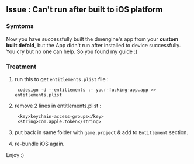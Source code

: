 ## Issue : Can't run after built to iOS platform

### Symtoms
Now you have successfully built the dmengine's app from your **custom built defold**, but the App didn't run after installed to device successfully.
You cry but no one can help. 
So you found my guide :)

### Treatment

1. run this to get `entitlements.plist` file :

        codesign -d --entitlements :- your-fucking-app.app >> entitlements.plist

2. remove 2 lines in entitlements.plist :

        <key>keychain-access-groups</key>
        <string>com.apple.token</string>

3. put back in same folder with `game.project` & add to `Entitlement` section.

4. re-bundle iOS again.

Enjoy :)
